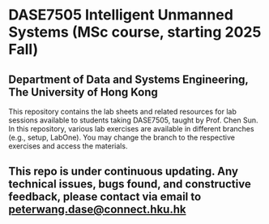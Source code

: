 # DASE7505 Intelligent Unmanned Systems (MSc course, starting 2025 Fall)
## Department of Data and Systems Engineering, The University of Hong Kong
This repository contains the lab sheets and related resources for lab sessions available to students taking DASE7505, taught by Prof. Chen Sun. <br />
In this repository, various lab exercises are available in different branches (e.g., setup, LabOne). You may change the branch to the respective exercises and access the materials.
## This repo is under continuous updating. Any technical issues, bugs found, and constructive feedback, please contact via email to peterwang.dase@connect.hku.hk
